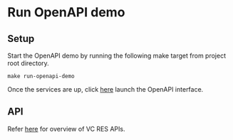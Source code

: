 # Run OpenAPI demo

## Setup
Start the OpenAPI demo by running the following make target from project root directory.

`make run-openapi-demo`

Once the services are up, click [here](http://localhost:8089/openapi/) launch the OpenAPI interface.

## API
Refer [here](README.md) for overview of VC RES APIs.
